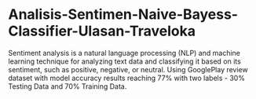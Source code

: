 # Analisis-Sentimen-Naive-Bayess-Classifier-Ulasan-Traveloka
Sentiment analysis is a natural language processing (NLP) and machine learning technique for analyzing text data and classifying it based on its sentiment, such as positive, negative, or neutral. Using GooglePlay review dataset with model accuracy results reaching 77% with two labels - 30% Testing Data and 70% Training Data.
